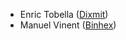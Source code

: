 - Enric Tobella ([Dixmit](https://www.dixmit.com/))
- Manuel Vinent ([Binhex](https://www.binhex.cloud/))
